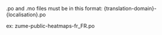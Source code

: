 .po and .mo files must be in this format:
{translation-domain}-{localisation}.po

ex:
zume-public-heatmaps-fr_FR.po
